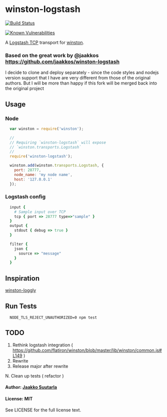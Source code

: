 # winston-logstash

[![Build Status](https://travis-ci.org/jaakkos/winston-logstash.svg?branch=master)](https://travis-ci.org/jaakkos/winston-logstash)

[![Known Vulnerabilities](https://snyk.io/test/github/jaakkos/logger-wrapper/badge.svg?targetFile=package.json)](https://snyk.io/test/github/jaakkos/logger-wrapper?targetFile=package.json)

A [Logstash TCP][0] transport for [winston][1].
### Based on the great work by @jaakkos https://github.com/jaakkos/winston-logstash

I decide to clone and deploy separately - since the code styles and nodejs version support that 
I have are very different from those of the original authors. But I will be more than happy if this 
fork will be merged back into the original project

## Usage

### Node

``` js
  var winston = require('winston');

  //
  // Requiring `winston-logstash` will expose
  // `winston.transports.Logstash`
  //
  require('winston-logstash');

  winston.add(winston.transports.Logstash, {
    port: 28777,
    node_name: 'my node name',
    host: '127.0.0.1'
  });
```

### Logstash config

``` ruby
  input {
    # Sample input over TCP
    tcp { port => 28777 type=>"sample" }
  }
  output {
    stdout { debug => true }
  }

  filter {
    json {
      source => "message"
    }
  }

```

## Inspiration
[winston-loggly][2]

## Run Tests

```
  NODE_TLS_REJECT_UNAUTHORIZED=0 npm test
```

## TODO

1. Rethink logstash integration ( https://github.com/flatiron/winston/blob/master/lib/winston/common.js#L149 )
2. Rewrite
3. Release major after rewrite

N. Clean up tests ( refactor )

#### Author: [Jaakko Suutarla](https://github.com/jaakkos)

#### License: MIT

See LICENSE for the full license text.

[0]: http://logstash.net/
[1]: https://github.com/flatiron/winston
[2]: https://github.com/indexzero/winston-loggly
